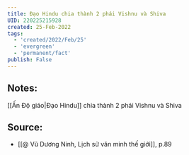 ```yaml
---
title: Đạo Hindu chia thành 2 phái Vishnu và Shiva
UID: 220225215928
created: 25-Feb-2022
tags:
  - 'created/2022/Feb/25'
  - 'evergreen'
  - 'permanent/fact'
publish: False
---
```

## Notes:
[[Ấn Độ giáo|Đạo Hindu]] chia thành 2 phái Vishnu và Shiva

## Source:
- [[@ Vũ Dương Ninh, Lịch sử văn minh thế giới]], p.89




